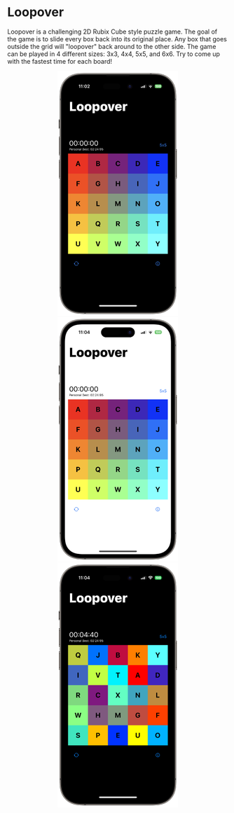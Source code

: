 # Loopover

Loopover is a challenging 2D Rubix Cube style puzzle game. The goal of the game is to slide every box back into its original place. Any box that goes outside the grid will "loopover" back around to the other side. The game can be played in 4 different sizes: 3x3, 4x4, 5x5, and 6x6. Try to come up with the fastest time for each board!

<div style="text-align: center">
  <img src="images/iphonedark2.png" width=275>
  <img src="images/iphonelight.png" width=275>
  <img src="images/iphonedark.png" width=275>
</div>



